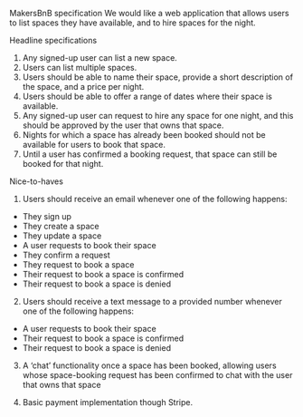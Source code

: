 MakersBnB specification
We would like a web application that allows users to list spaces they have available, and to hire spaces for the night.

Headline specifications

1. Any signed-up user can list a new space.
2. Users can list multiple spaces.
3. Users should be able to name their space, provide a short description of the space, and a price per night.
4. Users should be able to offer a range of dates where their space is available.
5. Any signed-up user can request to hire any space for one night, and this should be approved by the user that owns that space.
6. Nights for which a space has already been booked should not be available for users to book that space.
7. Until a user has confirmed a booking request, that space can still be booked for that night.


Nice-to-haves

1. Users should receive an email whenever one of the following happens:
 - They sign up
 - They create a space
 - They update a space
 - A user requests to book their space
 - They confirm a request
 - They request to book a space
 - Their request to book a space is confirmed
 - Their request to book a space is denied

2. Users should receive a text message to a provided number whenever one of the following happens:
 - A user requests to book their space
 - Their request to book a space is confirmed
 - Their request to book a space is denied

3. A ‘chat’ functionality once a space has been booked, allowing users whose space-booking request has been confirmed to chat with the user that owns that space

4. Basic payment implementation though Stripe.
